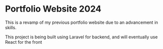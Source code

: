 # Portfolio Website 2024

This is a revamp of my previous portfolio website due to an advancement in skills. 

This project is being built using Laravel for backend, and will eventually use React for the front
